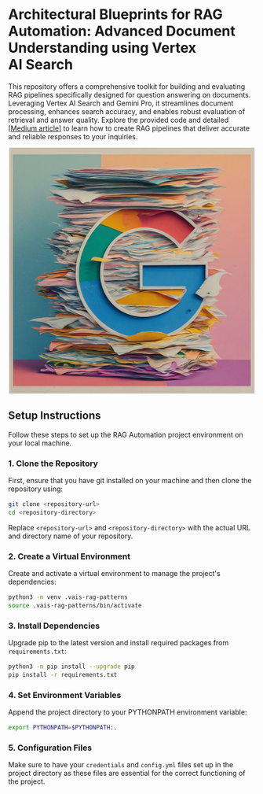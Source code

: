 # Architectural Blueprints for RAG Automation: Advanced Document Understanding using Vertex AI Search

This repository offers a comprehensive toolkit for building and evaluating RAG pipelines specifically 
designed for question answering on documents. Leveraging Vertex AI Search and Gemini Pro, it streamlines
 document processing, enhances search accuracy, and enables robust evaluation of retrieval and answer quality. 
 Explore the provided code and detailed [[Medium article](https://medium.com/google-cloud/architectural-blueprints-for-rag-automation-advanced-document-understanding-using-vertex-ai-search-537ee9376847)] to learn how to create RAG pipelines
  that deliver accurate and reliable responses to your inquiries.


<div align="center">
    <img src="./img/blog-9.png" alt="Document Understanding using Vertex AI Search" width="500" height="500"/>
</div>

## Setup Instructions

Follow these steps to set up the RAG Automation project environment on your local machine.

### 1. Clone the Repository

First, ensure that you have git installed on your machine and then clone the repository using:

```bash
git clone <repository-url>
cd <repository-directory>
```

Replace `<repository-url>` and `<repository-directory>` with the actual URL and directory name of your repository.

### 2. Create a Virtual Environment

Create and activate a virtual environment to manage the project's dependencies:

```bash
python3 -m venv .vais-rag-patterns
source .vais-rag-patterns/bin/activate
```

### 3. Install Dependencies

Upgrade pip to the latest version and install required packages from `requirements.txt`:

```bash
python3 -m pip install --upgrade pip
pip install -r requirements.txt
```

### 4. Set Environment Variables

Append the project directory to your PYTHONPATH environment variable:

```bash
export PYTHONPATH=$PYTHONPATH:.
```

### 5. Configuration Files

Make sure to have your `credentials` and `config.yml` files set up in the project directory as these files are essential for the correct functioning of the project.